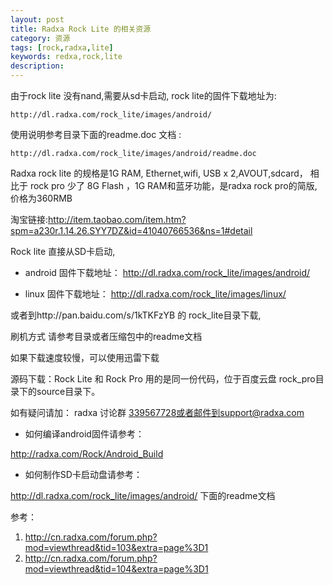 ```yaml
---
layout: post
title: Radxa Rock Lite 的相关资源
category: 资源
tags: [rock,radxa,lite]
keywords: redxa,rock,lite
description: 
---
```


由于rock lite 没有nand,需要从sd卡启动, rock lite的固件下载地址为:

```
http://dl.radxa.com/rock_lite/images/android/
```

使用说明参考目录下面的readme.doc 文档 :

```
http://dl.radxa.com/rock_lite/images/android/readme.doc
```

Radxa rock lite 的规格是1G RAM, Ethernet,wifi, USB x 2,AVOUT,sdcard，
相比于 rock pro 少了 8G Flash ，1G RAM和蓝牙功能，是radxa rock pro的简版,价格为360RMB

淘宝链接:http://item.taobao.com/item.htm?spm=a230r.1.14.26.SYY7DZ&id=41040766536&ns=1#detail

Rock lite 直接从SD卡启动,

- android 固件下载地址：
http://dl.radxa.com/rock_lite/images/android/

- linux 固件下载地址：
http://dl.radxa.com/rock_lite/images/linux/

或者到http://pan.baidu.com/s/1kTKFzYB 的 rock_lite目录下载,

刷机方式 请参考目录或者压缩包中的readme文档

如果下载速度较慢，可以使用迅雷下载

源码下载：Rock Lite 和 Rock Pro 用的是同一份代码，位于百度云盘 rock_pro目录下的source目录下。

如有疑问请加： radxa 讨论群 339567728或者邮件到support@radxa.com

- 如何编译android固件请参考：

http://radxa.com/Rock/Android_Build

- 如何制作SD卡启动盘请参考：

http://dl.radxa.com/rock_lite/images/android/ 下面的readme文档

参考：

1. http://cn.radxa.com/forum.php?mod=viewthread&tid=103&extra=page%3D1
2. http://cn.radxa.com/forum.php?mod=viewthread&tid=104&extra=page%3D1
